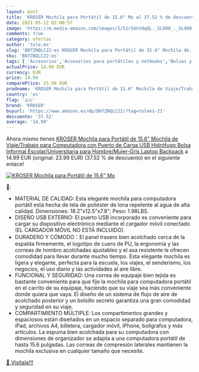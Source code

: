 ```yaml
---
layout: post
title: 'KROSER Mochila para Portátil de 15.6" Mo al 37.52 % de descuento'
date: 2021-05-12 02:00:57
image: 'https://m.media-amazon.com/images/I/51rSUnt0qQL._SL500_._SL400_.jpg'
comments: true
category: ofertas
author: 'tole.es'
slug: 'B07ZNQLC22-es KROSER Mochila para Portátil de 15.6" Mochila de...'
sku: 'B07ZNQLC22-es'
tags: [ 'Accesorios','Accesorios para portátiles y netbooks','Bolsas y fundas para portátiles y netbooks','Informática','Mochilas para portátiles y netbooks','backpack','kroser','mochila', ]
actualPrice: 14.99 EUR
currency: EUR
price: 14.99
comparePrice: 23.99 EUR
prodname: 'KROSER Mochila para Portátil de 15.6" Mochila de Viaje/Trabajo para Computadora con Puerto de Carga USB Hidrófugo Bolsa Informal Escolar/Universitaria para Hombre/Mujer-Gris Laptop Backpack'
country: 'es'
flag: '🇪🇸'
brand: 'KROSER'
buyurl: 'https://www.amazon.es/dp/B07ZNQLC22/?tag=tolees-21'
descuento: '37.52'
average: '14.99'
---
```


Ahora mismo tienes [KROSER Mochila para Portátil de 15.6" Mochila de Viaje/Trabajo para Computadora con Puerto de Carga USB Hidrófugo Bolsa Informal Escolar/Universitaria para Hombre/Mujer-Gris Laptop Backpack](https://www.amazon.es/dp/B07ZNQLC22/?tag=tolees-21) a 14.99 EUR (original: 23.99 EUR) (37.52 %  de descuento) en el siguiente enlace!

[![KROSER Mochila para Portátil de 15.6" Mo](https://m.media-amazon.com/images/I/51rSUnt0qQL._SL500_._SL400_.jpg)](https://www.amazon.es/dp/B07ZNQLC22/?tag=tolees-21)

🔎:

- MATERIAL DE CALIDAD: Esta elegante mochila para computadora portátil está hecha de tela de poliéster de lona repelente al agua de alta calidad. Dimensiones: 18.2"x12.5"x7.8"; Peso: 1.98LBS.
- DISEÑO USB EXTERNO: El puerto USB incorporado es conveniente para cargar su dispositivo electrónico mediante el cargador móvil conectado (EL CARGADOR MÓVIL NO ESTÁ INCLUIDO).
- DURADERO Y CÓMODO：El panel trasero bien acolchado cerca de la espalda firmemente, el logotipo de cuero de PU, la ergonomía y las correas de hombro acolchadas ajustables y el asa resistente le ofrecen comodidad para llevar durante mucho tiempo. Esta elegante mochila es ligera y elegante, perfecta para la escuela, los viajes, el senderismo, los negocios, el uso diario y las actividades al aire libre.
- FUNCIONAL Y SEGURIDAD: Una correa de equipaje bien tejida es bastante conveniente para que fije la mochila para computadora portátil en el carrito de su equipaje, haciendo que su viaje sea más conveniente donde quiera que vaya. El diseño de un sistema de flujo de aire de acolchado posterior y un bolsillo secreto garantiza una gran comodidad y seguridad en su viaje.
- COMPARTIMIENTO MÚLTIPLE: Los compartimentos grandes y espaciosos están diseñados en un espacio separado para computadora, iPad, archivos A4, billetera, cargador móvil, iPhone, bolígrafos y más artículos. La espuma bien acolchada para su computadora con dimensiones de organizador se adapta a una computadora portátil de hasta 15.6 pulgadas. Las correas de compresión laterales mantienen la mochila exclusiva en cualquier tamaño que necesite.

[🛒 Visítala!!!](https://www.amazon.es/dp/B07ZNQLC22/?tag=tolees-21)
